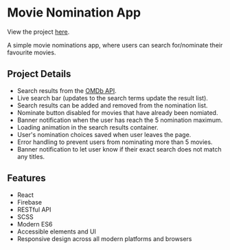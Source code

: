 # Movie Nomination App

View the project [here](https://dubzku.github.io/shopify-tech-challenge/).

A simple movie nominations app, where users can search for/nominate their favourite movies. 

## Project Details

- Search results from the [OMDb API](http://www.omdbapi.com/).
- Live search bar (updates to the search terms update the result list). 
- Search results can be added and removed from the nomination list.
- Nominate button disabled for movies that have already been nomiated.
- Banner notification when the user has reach the 5 nomination maximum.
- Loading animation in the search results container. 
- User's nomination choices saved when user leaves the page.  
- Error handling to prevent users from nominating more than 5 movies.
- Banner notification to let user know if their exact search does not match any titles. 

## Features

- React
- Firebase
- RESTful API 
- SCSS 
- Modern ES6
- Accessible elements and UI 
- Responsive design across all modern platforms and browsers
